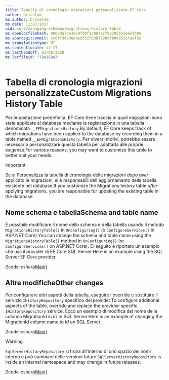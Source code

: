 ```yaml
---
title: Tabella di cronologia migrazioni personalizzate-EF Core
author: bricelam
ms.author: bricelam
ms.date: 11/07/2017
uid: core/managing-schemas/migrations/history-table
ms.openlocfilehash: 0007da7ce3d78fd8f17007ac79a395bb2e6efd86
ms.sourcegitcommit: cc0ff36e46e9ed3527638f7208000e8521faef2e
ms.translationtype: MT
ms.contentlocale: it-IT
ms.lasthandoff: 03/06/2020
ms.locfileid: "78416843"
---
```

# <a name="custom-migrations-history-table"></a><span data-ttu-id="7ab62-102">Tabella di cronologia migrazioni personalizzate</span><span class="sxs-lookup"><span data-stu-id="7ab62-102">Custom Migrations History Table</span></span>

<span data-ttu-id="7ab62-103">Per impostazione predefinita, EF Core tiene traccia di quali migrazioni sono state applicate al database mediante la registrazione in una tabella denominata `__EFMigrationsHistory`.</span><span class="sxs-lookup"><span data-stu-id="7ab62-103">By default, EF Core keeps track of which migrations have been applied to the database by recording them in a table named `__EFMigrationsHistory`.</span></span> <span data-ttu-id="7ab62-104">Per diversi motivi, potrebbe essere necessario personalizzare questa tabella per adattarla alle proprie esigenze.</span><span class="sxs-lookup"><span data-stu-id="7ab62-104">For various reasons, you may want to customize this table to better suit your needs.</span></span>

> [!IMPORTANT]
> <span data-ttu-id="7ab62-105">Se si Personalizza la tabella di cronologia delle migrazioni *dopo aver* applicato le migrazioni, si è responsabili dell'aggiornamento della tabella esistente nel database.</span><span class="sxs-lookup"><span data-stu-id="7ab62-105">If you customize the Migrations history table *after* applying migrations, you are responsible for updating the existing table in the database.</span></span>

## <a name="schema-and-table-name"></a><span data-ttu-id="7ab62-106">Nome schema e tabella</span><span class="sxs-lookup"><span data-stu-id="7ab62-106">Schema and table name</span></span>

<span data-ttu-id="7ab62-107">È possibile modificare il nome dello schema e della tabella usando il metodo `MigrationsHistoryTable()` in `OnConfiguring()` (o `ConfigureServices()` in ASP.NET Core).</span><span class="sxs-lookup"><span data-stu-id="7ab62-107">You can change the schema and table name using the `MigrationsHistoryTable()` method in `OnConfiguring()` (or `ConfigureServices()` on ASP.NET Core).</span></span> <span data-ttu-id="7ab62-108">Di seguito è riportato un esempio che usa il provider di EF Core SQL Server.</span><span class="sxs-lookup"><span data-stu-id="7ab62-108">Here is an example using the SQL Server EF Core provider.</span></span>

[!code-csharp[Main](../../../../samples/core/Schemas/Migrations/MigrationTableNameContext.cs#TableNameContext)]

## <a name="other-changes"></a><span data-ttu-id="7ab62-109">Altre modifiche</span><span class="sxs-lookup"><span data-stu-id="7ab62-109">Other changes</span></span>

<span data-ttu-id="7ab62-110">Per configurare altri aspetti della tabella, eseguire l'override e sostituire il servizio `IHistoryRepository` specifico del provider.</span><span class="sxs-lookup"><span data-stu-id="7ab62-110">To configure additional aspects of the table, override and replace the provider-specific `IHistoryRepository` service.</span></span> <span data-ttu-id="7ab62-111">Ecco un esempio di modifica del nome della colonna MigrationId in *ID* in SQL Server.</span><span class="sxs-lookup"><span data-stu-id="7ab62-111">Here is an example of changing the MigrationId column name to *Id* on SQL Server.</span></span>

[!code-csharp[Main](../../../../samples/core/Schemas/Migrations/MyHistoryRepository.cs#HistoryRepositoryContext)]

> [!WARNING]
> <span data-ttu-id="7ab62-112">`SqlServerHistoryRepository` si trova all'interno di uno spazio dei nomi interno e può cambiare nelle versioni future.</span><span class="sxs-lookup"><span data-stu-id="7ab62-112">`SqlServerHistoryRepository` is inside an internal namespace and may change in future releases.</span></span>

[!code-csharp[Main](../../../../samples/core/Schemas/Migrations/MyHistoryRepository.cs#HistoryRepository)]
